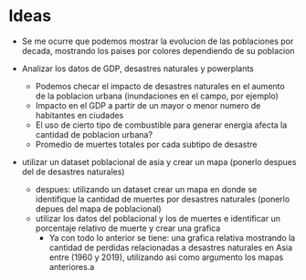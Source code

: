 # Ideas

- Se me ocurre que podemos mostrar la evolucion de las poblaciones por decada, mostrando los paises por colores dependiendo de su poblacion
- Analizar los datos de GDP, desastres naturales y powerplants
    - Podemos checar el impacto de desastres naturales en el aumento de la poblacion urbana (inundaciones en el campo, por ejemplo)
    - Impacto en el GDP a partir de un mayor o menor numero de habitantes en ciudades
    - El uso de cierto tipo de combustible para generar energia afecta la cantidad de poblacion urbana?
    - Promedio de muertes totales por cada subtipo de desastre

- utilizar un dataset poblacional de asia y crear un mapa (ponerlo despues del de desastres naturales)
    - despues: utilizando un dataset crear un mapa en donde se identifique la cantidad de muertes por desastres naturales (ponerlo depues del mapa de poblacional)
    - utilizar los datos del poblacional y los de muertes e identificar un porcentaje relativo de muerte y crear una grafica
        - Ya con todo lo anterior se tiene: una grafica relativa mostrando la cantidad de perdidas relacionadas a desastres naturales en Asia entre (1960 y 2019), utilizando asi como argumento los mapas anteriores.a

        
         
